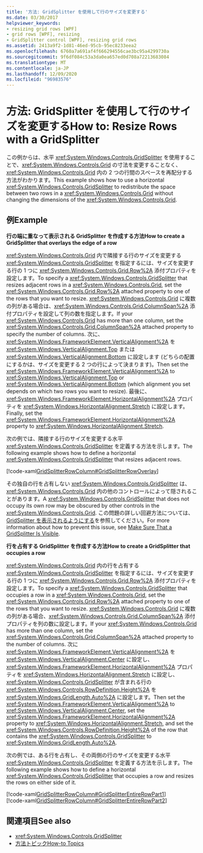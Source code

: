 ```yaml
---
title: '方法: GridSplitter を使用して行のサイズを変更する'
ms.date: 03/30/2017
helpviewer_keywords:
- resizing grid rows [WPF]
- grid rows [WPF], resizing
- GridSplitter control [WPF], resizing grid rows
ms.assetid: 2413a9f2-1d81-46ed-95cb-95ec8233eea2
ms.openlocfilehash: 6760a7a691af4f666294556cae3bc95a4299730a
ms.sourcegitcommit: 9f6df084c53a3da0ea657ed0d708a72213683084
ms.translationtype: MT
ms.contentlocale: ja-JP
ms.lasthandoff: 12/09/2020
ms.locfileid: "96983576"
---
```

# <a name="how-to-resize-rows-with-a-gridsplitter"></a><span data-ttu-id="ee5ba-102">方法: GridSplitter を使用して行のサイズを変更する</span><span class="sxs-lookup"><span data-stu-id="ee5ba-102">How to: Resize Rows with a GridSplitter</span></span>
<span data-ttu-id="ee5ba-103">この例からは、水平 <xref:System.Windows.Controls.GridSplitter> を使用することで、<xref:System.Windows.Controls.Grid> の寸法を変更することなく、<xref:System.Windows.Controls.Grid> 内の 2 つの行間のスペースを再配分する方法がわかります。</span><span class="sxs-lookup"><span data-stu-id="ee5ba-103">This example shows how to use a horizontal <xref:System.Windows.Controls.GridSplitter> to redistribute the space between two rows in a <xref:System.Windows.Controls.Grid> without changing the dimensions of the <xref:System.Windows.Controls.Grid>.</span></span>  
  
## <a name="example"></a><span data-ttu-id="ee5ba-104">例</span><span class="sxs-lookup"><span data-stu-id="ee5ba-104">Example</span></span>  
 <span data-ttu-id="ee5ba-105">**行の端に重なって表示される GridSplitter を作成する方法**</span><span class="sxs-lookup"><span data-stu-id="ee5ba-105">**How to create a GridSplitter that overlays the edge of a row**</span></span>  
  
 <span data-ttu-id="ee5ba-106"><xref:System.Windows.Controls.Grid> 内で隣接する行のサイズを変更する <xref:System.Windows.Controls.GridSplitter> を指定するには、サイズを変更する行の 1 つに <xref:System.Windows.Controls.Grid.Row%2A> 添付プロパティを設定します。</span><span class="sxs-lookup"><span data-stu-id="ee5ba-106">To specify a <xref:System.Windows.Controls.GridSplitter> that resizes adjacent rows in a <xref:System.Windows.Controls.Grid>, set the <xref:System.Windows.Controls.Grid.Row%2A> attached property to one of the rows that you want to resize.</span></span> <span data-ttu-id="ee5ba-107"><xref:System.Windows.Controls.Grid> に複数の列がある場合は、<xref:System.Windows.Controls.Grid.ColumnSpan%2A> 添付プロパティを設定して列の数を指定します。</span><span class="sxs-lookup"><span data-stu-id="ee5ba-107">If your <xref:System.Windows.Controls.Grid> has more than one column, set the <xref:System.Windows.Controls.Grid.ColumnSpan%2A> attached property to specify the number of columns.</span></span> <span data-ttu-id="ee5ba-108">次に、<xref:System.Windows.FrameworkElement.VerticalAlignment%2A> を <xref:System.Windows.VerticalAlignment.Top> または <xref:System.Windows.VerticalAlignment.Bottom> に設定します (どちらの配置にするかは、サイズを変更する 2 つの行によって決まります)。</span><span class="sxs-lookup"><span data-stu-id="ee5ba-108">Then set the <xref:System.Windows.FrameworkElement.VerticalAlignment%2A> to <xref:System.Windows.VerticalAlignment.Top> or <xref:System.Windows.VerticalAlignment.Bottom> (which alignment you set depends on which two rows you want to resize).</span></span> <span data-ttu-id="ee5ba-109">最後に、<xref:System.Windows.FrameworkElement.HorizontalAlignment%2A> プロパティを <xref:System.Windows.HorizontalAlignment.Stretch> に設定します。</span><span class="sxs-lookup"><span data-stu-id="ee5ba-109">Finally, set the <xref:System.Windows.FrameworkElement.HorizontalAlignment%2A> property to <xref:System.Windows.HorizontalAlignment.Stretch>.</span></span>  
  
 <span data-ttu-id="ee5ba-110">次の例では、隣接する行のサイズを変更する水平 <xref:System.Windows.Controls.GridSplitter> を定義する方法を示します。</span><span class="sxs-lookup"><span data-stu-id="ee5ba-110">The following example shows how to define a horizontal <xref:System.Windows.Controls.GridSplitter> that resizes adjacent rows.</span></span>  
  
 [!code-xaml[GridSplitterRowColumn#GridSplitterRowOverlay](~/samples/snippets/csharp/VS_Snippets_Wpf/GridSplitterRowColumn/CS/Window1.xaml#gridsplitterrowoverlay)]  
  
 <span data-ttu-id="ee5ba-111">その独自の行を占有しない <xref:System.Windows.Controls.GridSplitter> は、<xref:System.Windows.Controls.Grid> 内の他のコントロールによって隠されることがあります。</span><span class="sxs-lookup"><span data-stu-id="ee5ba-111">A <xref:System.Windows.Controls.GridSplitter> that does not occupy its own row may be obscured by other controls in the <xref:System.Windows.Controls.Grid>.</span></span> <span data-ttu-id="ee5ba-112">この問題の詳しい回避方法については、[GridSplitter を表示されるようにする](how-to-make-sure-that-a-gridsplitter-is-visible.md)を参照してください。</span><span class="sxs-lookup"><span data-stu-id="ee5ba-112">For more information about how to prevent this issue, see [Make Sure That a GridSplitter Is Visible](how-to-make-sure-that-a-gridsplitter-is-visible.md).</span></span>  
  
 <span data-ttu-id="ee5ba-113">**行を占有する GridSplitter を作成する方法**</span><span class="sxs-lookup"><span data-stu-id="ee5ba-113">**How to create a GridSplitter that occupies a row**</span></span>  
  
 <span data-ttu-id="ee5ba-114"><xref:System.Windows.Controls.Grid> 内の行を占有する <xref:System.Windows.Controls.GridSplitter> を指定するには、サイズを変更する行の 1 つに <xref:System.Windows.Controls.Grid.Row%2A> 添付プロパティを設定します。</span><span class="sxs-lookup"><span data-stu-id="ee5ba-114">To specify a <xref:System.Windows.Controls.GridSplitter> that occupies a row in a <xref:System.Windows.Controls.Grid>, set the <xref:System.Windows.Controls.Grid.Row%2A> attached property to one of the rows that you want to resize.</span></span> <span data-ttu-id="ee5ba-115"><xref:System.Windows.Controls.Grid> に複数の列がある場合、<xref:System.Windows.Controls.Grid.ColumnSpan%2A> 添付プロパティを列の数に設定します。</span><span class="sxs-lookup"><span data-stu-id="ee5ba-115">If your <xref:System.Windows.Controls.Grid> has more than one column, set the <xref:System.Windows.Controls.Grid.ColumnSpan%2A> attached property to the number of columns.</span></span> <span data-ttu-id="ee5ba-116">次に <xref:System.Windows.FrameworkElement.VerticalAlignment%2A> を <xref:System.Windows.VerticalAlignment.Center> に設定し、<xref:System.Windows.FrameworkElement.HorizontalAlignment%2A> プロパティを <xref:System.Windows.HorizontalAlignment.Stretch> に設定し、<xref:System.Windows.Controls.GridSplitter> が含まれる行の <xref:System.Windows.Controls.RowDefinition.Height%2A> を <xref:System.Windows.GridLength.Auto%2A> に設定します。</span><span class="sxs-lookup"><span data-stu-id="ee5ba-116">Then set the <xref:System.Windows.FrameworkElement.VerticalAlignment%2A> to <xref:System.Windows.VerticalAlignment.Center>, set the <xref:System.Windows.FrameworkElement.HorizontalAlignment%2A> property to <xref:System.Windows.HorizontalAlignment.Stretch>, and set the <xref:System.Windows.Controls.RowDefinition.Height%2A> of the row that contains the <xref:System.Windows.Controls.GridSplitter> to <xref:System.Windows.GridLength.Auto%2A>.</span></span>  
  
 <span data-ttu-id="ee5ba-117">次の例では、ある行を占有し、その両側の行のサイズを変更する水平 <xref:System.Windows.Controls.GridSplitter> を定義する方法を示します。</span><span class="sxs-lookup"><span data-stu-id="ee5ba-117">The following example shows how to define a horizontal <xref:System.Windows.Controls.GridSplitter> that occupies a row and resizes the rows on either side of it.</span></span>  
  
 [!code-xaml[GridSplitterRowColumn#GridSplitterEntireRowPart1](~/samples/snippets/csharp/VS_Snippets_Wpf/GridSplitterRowColumn/CS/Window1.xaml#gridsplitterentirerowpart1)]  
[!code-xaml[GridSplitterRowColumn#GridSplitterEntireRowPart2](~/samples/snippets/csharp/VS_Snippets_Wpf/GridSplitterRowColumn/CS/Window1.xaml#gridsplitterentirerowpart2)]  
  
## <a name="see-also"></a><span data-ttu-id="ee5ba-118">関連項目</span><span class="sxs-lookup"><span data-stu-id="ee5ba-118">See also</span></span>

- <xref:System.Windows.Controls.GridSplitter>
- [<span data-ttu-id="ee5ba-119">方法トピック</span><span class="sxs-lookup"><span data-stu-id="ee5ba-119">How-to Topics</span></span>](gridsplitter-how-to-topics.md)
